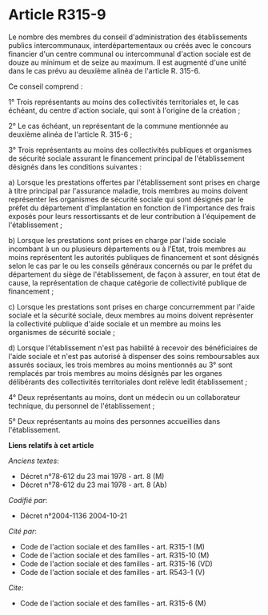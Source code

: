 # Article R315-9

Le nombre des membres du conseil d'administration des établissements publics intercommunaux, interdépartementaux ou créés
avec le concours financier d'un centre communal ou intercommunal d'action sociale est de douze au minimum et de seize au
maximum. Il est augmenté d'une unité dans le cas prévu au deuxième alinéa de l'article R. 315-6.

Ce conseil comprend :

1° Trois représentants au moins des collectivités territoriales et, le cas échéant, du centre d'action sociale, qui sont à
l'origine de la création ;

2° Le cas échéant, un représentant de la commune mentionnée au deuxième alinéa de l'article R. 315-6 ;

3° Trois représentants au moins des collectivités publiques et organismes de sécurité sociale assurant le financement
principal de l'établissement désignés dans les conditions suivantes :

a) Lorsque les prestations offertes par l'établissement sont prises en charge à titre principal par l'assurance maladie,
trois membres au moins doivent représenter les organismes de sécurité sociale qui sont désignés par le préfet du département
d'implantation en fonction de l'importance des frais exposés pour leurs ressortissants et de leur contribution à l'équipement
de l'établissement ;

b) Lorsque les prestations sont prises en charge par l'aide sociale incombant à un ou plusieurs départements ou à l'Etat,
trois membres au moins représentent les autorités publiques de financement et sont désignés selon le cas par le ou les
conseils généraux concernés ou par le préfet du département du siège de l'établissement, de façon à assurer, en tout état de
cause, la représentation de chaque catégorie de collectivité publique de financement ;

c) Lorsque les prestations sont prises en charge concurremment par l'aide sociale et la sécurité sociale, deux membres au
moins doivent représenter la collectivité publique d'aide sociale et un membre au moins les organismes de sécurité sociale ;

d) Lorsque l'établissement n'est pas habilité à recevoir des bénéficiaires de l'aide sociale et n'est pas autorisé à
dispenser des soins remboursables aux assurés sociaux, les trois membres au moins mentionnés au 3° sont remplacés par trois
membres au moins désignés par les organes délibérants des collectivités territoriales dont relève ledit établissement ;

4° Deux représentants au moins, dont un médecin ou un collaborateur technique, du personnel de l'établissement ;

5° Deux représentants au moins des personnes accueillies dans l'établissement.

**Liens relatifs à cet article**

_Anciens textes_:

  - Décret n°78-612 du 23 mai 1978 - art. 8 (M)
  - Décret n°78-612 du 23 mai 1978 - art. 8 (Ab)

_Codifié par_:

  - Décret n°2004-1136 2004-10-21

_Cité par_:

  - Code de l'action sociale et des familles - art. R315-1 (M)
  - Code de l'action sociale et des familles - art. R315-10 (M)
  - Code de l'action sociale et des familles - art. R315-16 (VD)
  - Code de l'action sociale et des familles - art. R543-1 (V)

_Cite_:

  - Code de l'action sociale et des familles - art. R315-6 (M)
